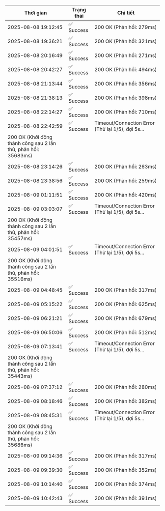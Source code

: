 | Thời gian | Trạng thái | Chi tiết |
|---|---|---|
| 2025-08-08 19:12:45 | ✅ Success | 200 OK (Phản hồi: 279ms) |
| 2025-08-08 19:36:21 | ✅ Success | 200 OK (Phản hồi: 321ms) |
| 2025-08-08 20:16:49 | ✅ Success | 200 OK (Phản hồi: 271ms) |
| 2025-08-08 20:42:27 | ✅ Success | 200 OK (Phản hồi: 494ms) |
| 2025-08-08 21:13:44 | ✅ Success | 200 OK (Phản hồi: 356ms) |
| 2025-08-08 21:38:13 | ✅ Success | 200 OK (Phản hồi: 398ms) |
| 2025-08-08 22:14:27 | ✅ Success | 200 OK (Phản hồi: 710ms) |
| 2025-08-08 22:42:59 | ✅ Success | Timeout/Connection Error (Thử lại 1/5), đợi 5s...
200 OK (Khởi động thành công sau 2 lần thử, phản hồi: 35683ms) |
| 2025-08-08 23:14:26 | ✅ Success | 200 OK (Phản hồi: 263ms) |
| 2025-08-08 23:38:56 | ✅ Success | 200 OK (Phản hồi: 259ms) |
| 2025-08-09 01:11:51 | ✅ Success | 200 OK (Phản hồi: 420ms) |
| 2025-08-09 03:03:07 | ✅ Success | Timeout/Connection Error (Thử lại 1/5), đợi 5s...
200 OK (Khởi động thành công sau 2 lần thử, phản hồi: 35457ms) |
| 2025-08-09 04:01:51 | ✅ Success | Timeout/Connection Error (Thử lại 1/5), đợi 5s...
200 OK (Khởi động thành công sau 2 lần thử, phản hồi: 35516ms) |
| 2025-08-09 04:48:45 | ✅ Success | 200 OK (Phản hồi: 317ms) |
| 2025-08-09 05:15:22 | ✅ Success | 200 OK (Phản hồi: 625ms) |
| 2025-08-09 06:21:21 | ✅ Success | 200 OK (Phản hồi: 679ms) |
| 2025-08-09 06:50:06 | ✅ Success | 200 OK (Phản hồi: 512ms) |
| 2025-08-09 07:13:41 | ✅ Success | Timeout/Connection Error (Thử lại 1/5), đợi 5s...
200 OK (Khởi động thành công sau 2 lần thử, phản hồi: 35443ms) |
| 2025-08-09 07:37:12 | ✅ Success | 200 OK (Phản hồi: 280ms) |
| 2025-08-09 08:18:46 | ✅ Success | 200 OK (Phản hồi: 382ms) |
| 2025-08-09 08:45:31 | ✅ Success | Timeout/Connection Error (Thử lại 1/5), đợi 5s...
200 OK (Khởi động thành công sau 2 lần thử, phản hồi: 35686ms) |
| 2025-08-09 09:14:36 | ✅ Success | 200 OK (Phản hồi: 317ms) |
| 2025-08-09 09:39:30 | ✅ Success | 200 OK (Phản hồi: 352ms) |
| 2025-08-09 10:14:40 | ✅ Success | 200 OK (Phản hồi: 374ms) |
| 2025-08-09 10:42:43 | ✅ Success | 200 OK (Phản hồi: 391ms) |
